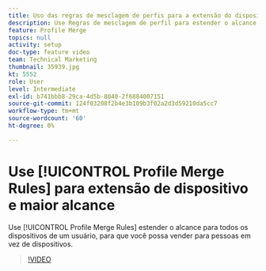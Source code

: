 ```yaml
---
title: Uso das regras de mesclagem de perfis para a extensão do dispositivo e o alcance aumentado
description: Use Regras de mesclagem de perfil para estender o alcance para todos os dispositivos de um usuário, de modo que você possa vender para pessoas em vez de dispositivos.
feature: Profile Merge
topics: null
activity: setup
doc-type: feature video
team: Technical Marketing
thumbnail: 35939.jpg
kt: 5552
role: User
level: Intermediate
exl-id: b741bbb8-29ca-4d5b-8040-2f6884007151
source-git-commit: 124f03208f2b4e3b109b3f02a2d3d59210da5cc7
workflow-type: tm+mt
source-wordcount: '60'
ht-degree: 0%

---
```


# Use [!UICONTROL Profile Merge Rules] para extensão de dispositivo e maior alcance

Use [!UICONTROL Profile Merge Rules] estender o alcance para todos os dispositivos de um usuário, para que você possa vender para pessoas em vez de dispositivos.

>[!VIDEO](https://video.tv.adobe.com/v/35939/?quality=12&learn=on)
